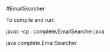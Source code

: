 #EmailSearcher

To compile and run:

javac -cp . complete/EmailSearcher.java

java complete.EmailSearcher
